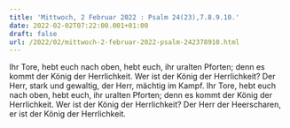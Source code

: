 ```yaml
---
title: 'Mittwoch, 2 Februar 2022 : Psalm 24(23),7.8.9.10.'
date: 2022-02-02T07:22:00.001+01:00
draft: false
url: /2022/02/mittwoch-2-februar-2022-psalm-242378910.html
---
```


Ihr Tore, hebt euch nach oben, hebt euch, ihr uralten Pforten; denn es kommt der König der Herrlichkeit. Wer ist der König der Herrlichkeit? Der Herr, stark und gewaltig, der Herr, mächtig im Kampf. Ihr Tore, hebt euch nach oben, hebt euch, ihr uralten Pforten; denn es kommt der König der Herrlichkeit. Wer ist der König der Herrlichkeit? Der Herr der Heerscharen, er ist der König der Herrlichkeit.
